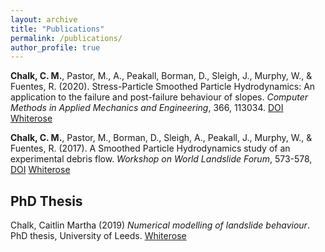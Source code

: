 ```yaml
---
layout: archive
title: "Publications"
permalink: /publications/
author_profile: true
---
```


**Chalk, C. M.**, Pastor, M., A., Peakall, Borman, D., Sleigh, J., Murphy, W., & Fuentes, R. (2020).
Stress-Particle Smoothed Particle Hydrodynamics: An application to the failure and post-failure behaviour of slopes.
*Computer Methods in Applied Mechanics and Engineering*, 366, 113034.
[DOI](https://doi.org/10.1016/j.cma.2020.113034)
[Whiterose](http://eprints.whiterose.ac.uk/158849/)

**Chalk, C. M.**, Pastor, M., Borman, D., Sleigh, A., Peakall, J., Murphy, W., & Fuentes, R. (2017). 
A Smoothed Particle Hydrodynamics study of an experimental debris flow. *Workshop on World Landslide Forum*, 573-578,
[DOI](https://doi.org/10.1007/978-3-319-53498-5_66)
[Whiterose](http://eprints.whiterose.ac.uk/110378/)

## PhD Thesis

Chalk, Caitlin Martha (2019) *Numerical modelling of landslide behaviour*. PhD thesis, University of Leeds.
[Whiterose](http://etheses.whiterose.ac.uk/24616/)
